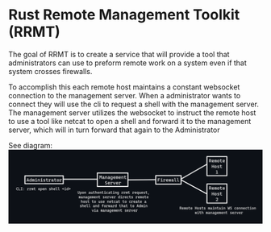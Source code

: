 # Rust Remote Management Toolkit (RRMT)
The goal of RRMT is to create a service that will provide a tool that 
administrators can use to preform remote work on a system even if 
that system crosses firewalls.

To accomplish this each remote host maintains a constant websocket 
connection to the management server. When a administrator wants to connect
they will use the cli to request a shell with the management server. 
The management server utilizes the websocket to instruct the remote host
to use a tool like netcat to open a shell and forward it to the 
management server, which will in turn forward that again to the Administrator

See diagram:  
![System Diagram](static/diagram.png?)
